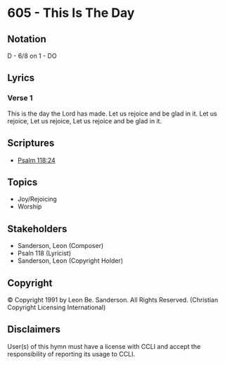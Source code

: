 # 605 - This Is The Day

## Notation

D - 6/8 on 1 - DO

## Lyrics

### Verse 1

This is the day the Lord has made. Let us rejoice and be glad in it. Let us rejoice, Let us rejoice, Let us rejoice and be glad in it.


## Scriptures

- [Psalm 118:24](https://www.biblegateway.com/passage/?search=Psalm%20118%3A24)

## Topics

- Joy/Rejoicing
- Worship

## Stakeholders

- Sanderson, Leon (Composer)
- Psaln 118 (Lyricist)
- Sanderson, Leon (Copyright Holder)

## Copyright

© Copyright 1991 by Leon Be. Sanderson. All Rights Reserved.
(Christian Copyright Licensing International)

## Disclaimers

User(s) of this hymn must have a license with CCLI and accept the responsibility of reporting its usage to CCLI.

